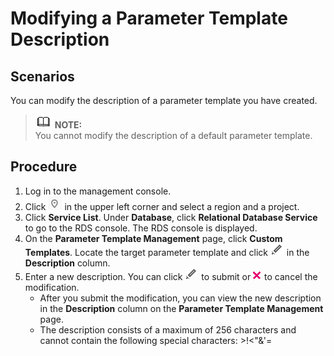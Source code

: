 # Modifying a Parameter Template Description<a name="en-us_topic_0063405522"></a>

## **Scenarios**<a name="section48615666173749"></a>

You can modify the description of a parameter template you have created.

>![](public_sys-resources/icon-note.gif) **NOTE:**   
>You cannot modify the description of a default parameter template.  

## **Procedure**<a name="s0b4257cd13504b4e9af5cd8af578de78"></a>

1.  Log in to the management console.
2.  Click  ![](figures/region.png)  in the upper left corner and select a region and a project.
3.  Click  **Service List**. Under  **Database**, click  **Relational Database Service**  to go to the RDS console. The RDS console is displayed.
4.  On the  **Parameter Template Management**  page, click  **Custom Templates**. Locate the target parameter template and click  ![](figures/port.png)  in the  **Description**  column.
5.  Enter a new description. You can click  ![](figures/port.png)  to submit or  ![](figures/deleat.png)  to cancel the modification.
    -   After you submit the modification, you can view the new description in the  **Description**  column on the  **Parameter Template Management**  page.
    -   The description consists of a maximum of 256 characters and cannot contain the following special characters: \>!<"&'=


